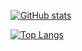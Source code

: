 [![GitHub stats](https://github-readme-stats.vercel.app/api?username=safwanishere)](https://github.com/safwanishere/github-readme-stats)

[![Top Langs](https://github-readme-stats.vercel.app/api/top-langs/?username=safwanishere)](https://github.com/safwanishere/github-readme-stats)

<!--
**safwanishere/safwanishere** is a ✨ _special_ ✨ repository because its `README.md` (this file) appears on your GitHub profile.

Here are some ideas to get you started:

- 🔭 I’m currently working on ...
- 🌱 I’m currently learning ...
- 👯 I’m looking to collaborate on ...
- 🤔 I’m looking for help with ...
- 💬 Ask me about ...
- 📫 How to reach me: ...
- 😄 Pronouns: ...
- ⚡ Fun fact: ...
-->
